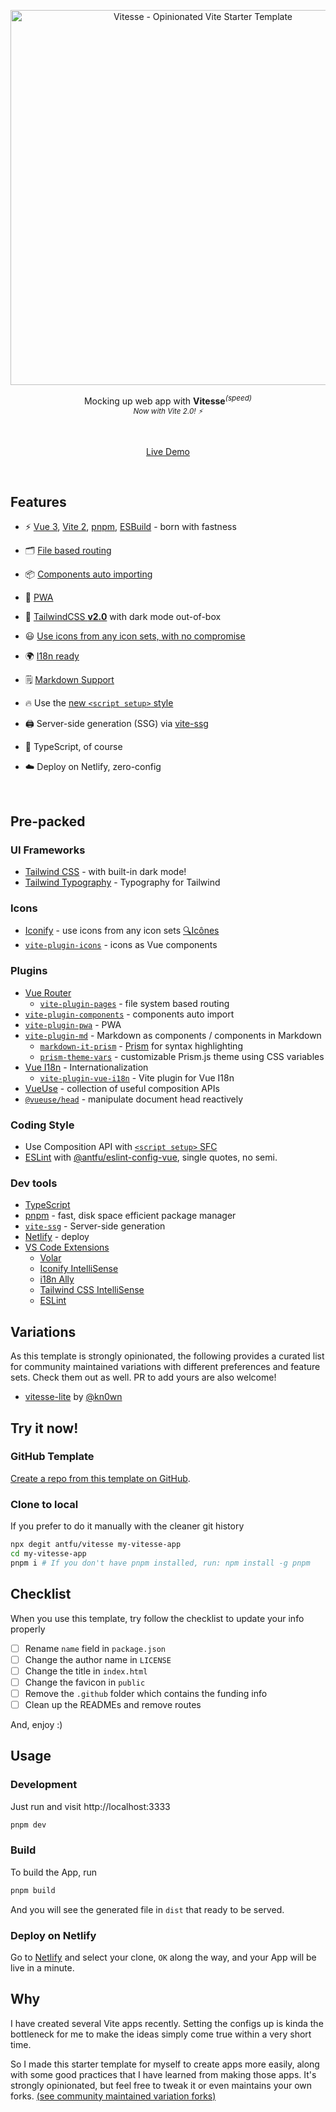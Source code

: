 <p align='center'>
  <img src='https://repository-images.githubusercontent.com/286295150/b1b1be80-354a-11eb-87c0-5dc96cae2bd9' alt='Vitesse - Opinionated Vite Starter Template' width='600'/>
</p>

<p align='center'>
Mocking up web app with <b>Vitesse</b><sup><em>(speed)</em></sup><br>
<sub><em>Now with Vite 2.0! ⚡️</em></sub>
</p>

<br>

<p align='center'>
<a href="https://vitesse.netlify.app/">Live Demo</a>
</p>

<br>

## Features

- ⚡️ [Vue 3](https://github.com/vuejs/vue-next), [Vite 2](https://github.com/vitejs/vite), [pnpm](https://pnpm.js.org/), [ESBuild](https://github.com/evanw/esbuild) - born with fastness

- 🗂 [File based routing](./src/pages)

- 📦 [Components auto importing](./src/components)

- 📲 [PWA](https://github.com/antfu/vite-plugin-pwa)

- 🎨 [TailwindCSS **v2.0**](https://blog.tailwindcss.com/tailwindcss-v2) with dark mode out-of-box

- 😃 [Use icons from any icon sets, with no compromise](./src/components)

- 🌍 [I18n ready](./locales)

- 🗒 [Markdown Support](https://github.com/antfu/vite-plugin-md)

- 🔥 Use the [new `<script setup>` style](https://github.com/vuejs/rfcs/pull/227)

- 🖨 Server-side generation (SSG) via [vite-ssg](https://github.com/antfu/vite-ssg)

- 🦾 TypeScript, of course

- ☁️ Deploy on Netlify, zero-config

<br>

## Pre-packed

### UI Frameworks

- [Tailwind CSS](https://tailwindcss.com/) - with built-in dark mode!
- [Tailwind Typography](https://github.com/tailwindlabs/tailwindcss-typography) - Typography for Tailwind

### Icons

- [Iconify](https://iconify.design) - use icons from any icon sets [🔍Icônes](https://icones.netlify.app/)
- [`vite-plugin-icons`](https://github.com/antfu/vite-plugin-icons) - icons as Vue components

### Plugins

- [Vue Router](https://github.com/vuejs/vue-router)
  - [`vite-plugin-pages`](https://github.com/hannoeru/vite-plugin-pages) - file system based routing
- [`vite-plugin-components`](https://github.com/antfu/vite-plugin-components) - components auto import
- [`vite-plugin-pwa`](https://github.com/antfu/vite-plugin-pwa) - PWA
- [`vite-plugin-md`](https://github.com/antfu/vite-plugin-md) - Markdown as components / components in Markdown
  - [`markdown-it-prism`](https://github.com/jGleitz/markdown-it-prism) - [Prism](https://prismjs.com/) for syntax highlighting
  - [`prism-theme-vars`](https://github.com/antfu/prism-theme-vars) - customizable Prism.js theme using CSS variables
- [Vue I18n](https://github.com/intlify/vue-i18n-next) - Internationalization
  - [`vite-plugin-vue-i18n`](https://github.com/intlify/vite-plugin-vue-i18n) - Vite plugin for Vue I18n
- [VueUse](https://github.com/antfu/vueuse) - collection of useful composition APIs
- [`@vueuse/head`](https://github.com/vueuse/head) - manipulate document head reactively

### Coding Style

- Use Composition API with [`<script setup>` SFC](https://github.com/vuejs/rfcs/pull/227)
- [ESLint](https://eslint.org/) with [@antfu/eslint-config-vue](https://github.com/antfu/eslint-config), single quotes, no semi.

### Dev tools

- [TypeScript](https://www.typescriptlang.org/)
- [pnpm](https://pnpm.js.org/) - fast, disk space efficient package manager
- [`vite-ssg`](https://github.com/antfu/vite-ssg) - Server-side generation
- [Netlify](https://www.netlify.com/) - deploy
- [VS Code Extensions](./.vscode/extensions.json)
  - [Volar](https://marketplace.visualstudio.com/items?itemName=johnsoncodehk.volar)
  - [Iconify IntelliSense](https://marketplace.visualstudio.com/items?itemName=antfu.iconify)
  - [i18n Ally](https://marketplace.visualstudio.com/items?itemName=lokalise.i18n-ally)
  - [Tailwind CSS IntelliSense](https://marketplace.visualstudio.com/items?itemName=bradlc.vscode-tailwindcss)
  - [ESLint](https://marketplace.visualstudio.com/items?itemName=dbaeumer.vscode-eslint)

## Variations

As this template is strongly opinionated, the following provides a curated list for community maintained variations with different preferences and feature sets. Check them out as well. PR to add yours are also welcome!

- [vitesse-lite](https://github.com/kn0wn/vitesse-lite) by [@kn0wn](https://github.com/kn0wn)

## Try it now!

### GitHub Template

[Create a repo from this template on GitHub](https://github.com/antfu/vitesse/generate).

### Clone to local

If you prefer to do it manually with the cleaner git history

```bash
npx degit antfu/vitesse my-vitesse-app
cd my-vitesse-app
pnpm i # If you don't have pnpm installed, run: npm install -g pnpm
```

## Checklist

When you use this template, try follow the checklist to update your info properly

- [ ] Rename `name` field in `package.json`
- [ ] Change the author name in `LICENSE`
- [ ] Change the title in `index.html`
- [ ] Change the favicon in `public`
- [ ] Remove the `.github` folder which contains the funding info
- [ ] Clean up the READMEs and remove routes

And, enjoy :)

## Usage

### Development

Just run and visit http://localhost:3333

```bash
pnpm dev
```

### Build

To build the App, run

```bash
pnpm build
```

And you will see the generated file in `dist` that ready to be served.

### Deploy on Netlify

Go to [Netlify](https://app.netlify.com/start) and select your clone, `OK` along the way, and your App will be live in a minute.

## Why

I have created several Vite apps recently. Setting the configs up is kinda the bottleneck for me to make the ideas simply come true within a very short time. 

So I made this starter template for myself to create apps more easily, along with some good practices that I have learned from making those apps. It's strongly opinionated, but feel free to tweak it or even maintains your own forks. [(see community maintained variation forks)](#variations)
